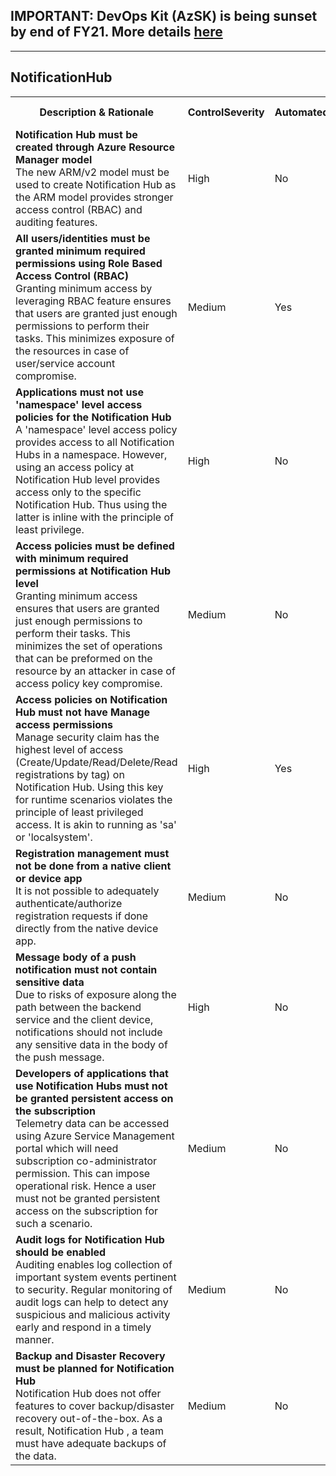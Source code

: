 ## IMPORTANT: DevOps Kit (AzSK) is being sunset by end of FY21. More details [here](/ReleaseNotes/AzSKSunsetNotice.md)
----------------------------------------------

<html>
<head>

</head><body>
<H2>NotificationHub</H2><table><tr><th>Description & Rationale</th><th>ControlSeverity</th><th>Automated</th><th>Fix Script</th></tr><tr><td><b>Notification Hub must be created through Azure Resource Manager model</b><br/>The new ARM/v2 model must be used to create Notification Hub as the ARM model provides stronger access control (RBAC) and auditing features.</td><td>High</td><td>No</td><td>No</td></tr><tr><td><b>All users/identities must be granted minimum required permissions using Role Based Access Control (RBAC)</b><br/>Granting minimum access by leveraging RBAC feature ensures that users are granted just enough permissions to perform their tasks. This minimizes exposure of the resources in case of user/service account compromise.</td><td>Medium</td><td>Yes</td><td>No</td></tr><tr><td><b>Applications must not use 'namespace' level access policies for the Notification Hub</b><br/>A 'namespace' level access policy provides access to all Notification Hubs in a namespace. However, using an access policy at Notification Hub level provides access only to the specific Notification Hub. Thus using the latter is inline with the principle of least privilege.</td><td>High</td><td>No</td><td>No</td></tr><tr><td><b>Access policies must be defined with minimum required permissions at Notification Hub level</b><br/>Granting minimum access ensures that users are granted just enough permissions to perform their tasks. This minimizes the set of operations that can be preformed on the resource by an attacker in case of access policy key compromise.</td><td>Medium</td><td>No</td><td>No</td></tr><tr><td><b>Access policies on Notification Hub must not have Manage access permissions</b><br/>Manage security claim has the highest level of access (Create/Update/Read/Delete/Read registrations by tag) on Notification Hub. Using this key for runtime scenarios violates the principle of least privileged access. It is akin to running as 'sa' or 'localsystem'.</td><td>High</td><td>Yes</td><td>No</td></tr><tr><td><b>Registration management must not be done from a native client or device app</b><br/>It is not possible to adequately authenticate/authorize registration requests if done directly from the native device app.</td><td>Medium</td><td>No</td><td>No</td></tr><tr><td><b>Message body of a push notification must not contain sensitive data</b><br/>Due to risks of exposure along the path between the backend service and the client device, notifications should not include any sensitive data in the body of the push message.</td><td>High</td><td>No</td><td>No</td></tr><tr><td><b>Developers of applications that use Notification Hubs must not be granted persistent access on the subscription</b><br/>Telemetry data can be accessed using Azure Service Management portal which will need subscription co-administrator permission. This can impose operational risk. Hence a user must not be granted persistent access on the subscription for such a scenario.</td><td>Medium</td><td>No</td><td>No</td></tr><tr><td><b>Audit logs for Notification Hub should be enabled</b><br/>Auditing enables log collection of important system events pertinent to security. Regular monitoring of audit logs can help to detect any suspicious and malicious activity early and respond in a timely manner.</td><td>Medium</td><td>No</td><td>No</td></tr><tr><td><b>Backup and Disaster Recovery must be planned for Notification Hub</b><br/>Notification Hub does not offer features to cover backup/disaster recovery out-of-the-box. As a result, Notification Hub , a team must have adequate backups of the data.</td><td>Medium</td><td>No</td><td>No</td></tr></table>
<table>
</table>
</body></html>
